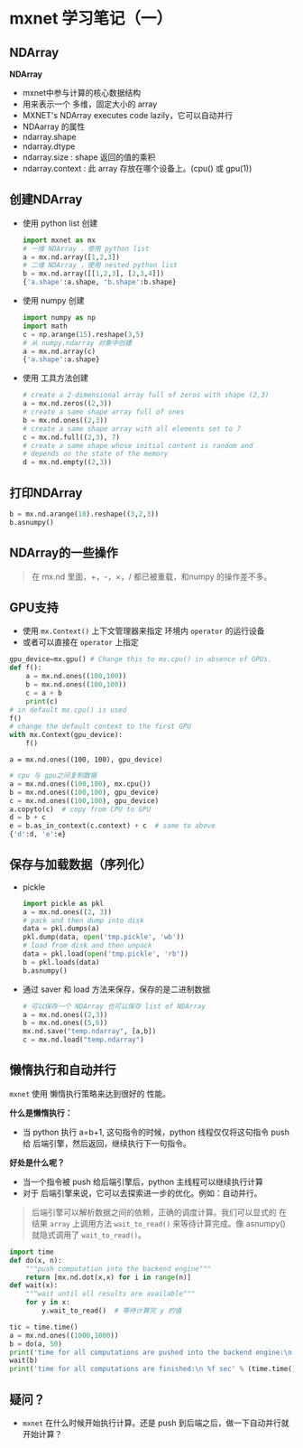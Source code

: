 # mxnet 学习笔记（一）



## NDArray

**NDArray**

* mxnet中参与计算的核心数据结构
* 用来表示一个 多维，固定大小的 array
* MXNET's NDArray executes code lazily，它可以自动并行
*  NDAarray 的属性
  * ndarray.shape 
  * ndarray.dtype
  * ndarray.size     : shape 返回的值的乘积
  * ndarray.context : 此 array 存放在哪个设备上。(cpu()  或 gpu(1))



## 创建NDArray

* 使用 python list 创建

  ```python
  import mxnet as mx
  # 一维 NDArray ，使用 python list 
  a = mx.nd.array([1,2,3])
  # 二维 NDArray ，使用 nested python list 
  b = mx.nd.array([[1,2,3], [2,3,4]])
  {'a.shape':a.shape, 'b.shape':b.shape}
  ```

* 使用 numpy 创建

  ```python
  import numpy as np
  import math
  c = np.arange(15).reshape(3,5)
  # 从 numpy.ndarray 对象中创建
  a = mx.nd.array(c)
  {'a.shape':a.shape}
  ```

* 使用 工具方法创建

  ```python
  # create a 2-dimensional array full of zeros with shape (2,3)
  a = mx.nd.zeros((2,3))
  # create a same shape array full of ones
  b = mx.nd.ones((2,3))
  # create a same shape array with all elements set to 7
  c = mx.nd.full((2,3), 7)
  # create a same shape whose initial content is random and
  # depends on the state of the memory
  d = mx.nd.empty((2,3))

  ```



## 打印NDArray

```python
b = mx.nd.arange(18).reshape((3,2,3))
b.asnumpy() 
```



## NDArray的一些操作

> 在 mx.nd 里面，+，-，×，/ 都已被重载，和numpy 的操作差不多。



## GPU支持

* 使用 `mx.Context()` 上下文管理器来指定 环境内 `operator` 的运行设备
* 或者可以直接在 `operator` 上指定

```python
gpu_device=mx.gpu() # Change this to mx.cpu() in absence of GPUs.
def f():
    a = mx.nd.ones((100,100))
    b = mx.nd.ones((100,100))
    c = a + b
    print(c)
# in default mx.cpu() is used
f()
# change the default context to the first GPU
with mx.Context(gpu_device):
    f()
```

```pytho
a = mx.nd.ones((100, 100), gpu_device)
```

```python
# cpu 与 gpu之间复制数据
a = mx.nd.ones((100,100), mx.cpu())
b = mx.nd.ones((100,100), gpu_device)
c = mx.nd.ones((100,100), gpu_device)
a.copyto(c)  # copy from CPU to GPU
d = b + c
e = b.as_in_context(c.context) + c  # same to above
{'d':d, 'e':e}
```



## 保存与加载数据（序列化）

* pickle

  ```python
  import pickle as pkl
  a = mx.nd.ones((2, 3))
  # pack and then dump into disk
  data = pkl.dumps(a)
  pkl.dump(data, open('tmp.pickle', 'wb'))
  # load from disk and then unpack
  data = pkl.load(open('tmp.pickle', 'rb'))
  b = pkl.loads(data)
  b.asnumpy()
  ```

* 通过 saver 和 load 方法来保存，保存的是二进制数据

  ```python
  # 可以保存一个 NDArray 也可以保存 list of NDArray
  a = mx.nd.ones((2,3))
  b = mx.nd.ones((5,6))
  mx.nd.save("temp.ndarray", [a,b])
  c = mx.nd.load("temp.ndarray")
  ```



## 懒惰执行和自动并行

`mxnet` 使用 懒惰执行策略来达到很好的 性能。



**什么是懒惰执行：**

* 当 python 执行 a=b+1, 这句指令的时候，python 线程仅仅将这句指令 push 给 后端引擎，然后返回，继续执行下一句指令。

**好处是什么呢？**

* 当一个指令被 push 给后端引擎后，python 主线程可以继续执行计算
* 对于 后端引擎来说，它可以去探索进一步的优化。例如：自动并行。



> 后端引擎可以解析数据之间的依赖，正确的调度计算。我们可以显式的 在结果 `array` 上调用方法 `wait_to_read()` 来等待计算完成。像 asnumpy()  就隐式调用了  `wait_to_read()`。



```python
import time
def do(x, n):
    """push computation into the backend engine"""
    return [mx.nd.dot(x,x) for i in range(n)]
def wait(x):
    """wait until all results are available"""
    for y in x:
        y.wait_to_read()  # 等待计算完 y 的值

tic = time.time()
a = mx.nd.ones((1000,1000))
b = do(a, 50)
print('time for all computations are pushed into the backend engine:\n %f sec' % (time.time() - tic))
wait(b)
print('time for all computations are finished:\n %f sec' % (time.time() - tic))
```



## 疑问？

* `mxnet` 在什么时候开始执行计算。还是 push 到后端之后，做一下自动并行就开始计算？

